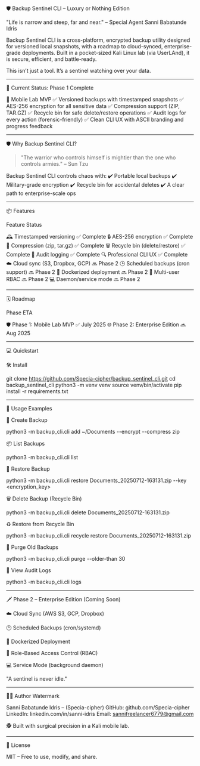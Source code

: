 🛡️ Backup Sentinel CLI – Luxury or Nothing Edition

"Life is narrow and steep, far and near." – Special Agent Sanni Babatunde Idris

Backup Sentinel CLI is a cross-platform, encrypted backup utility designed for versioned local snapshots, with a roadmap to cloud-synced, enterprise-grade deployments. Built in a pocket-sized Kali Linux lab (via UserLAnd), it is secure, efficient, and battle-ready.

This isn’t just a tool. It’s a sentinel watching over your data.


---

🚀 Current Status: Phase 1 Complete

🌟 Mobile Lab MVP ✅ Versioned backups with timestamped snapshots
✅ AES-256 encryption for all sensitive data
✅ Compression support (ZIP, TAR.GZ)
✅ Recycle bin for safe delete/restore operations
✅ Audit logs for every action (forensic-friendly)
✅ Clean CLI UX with ASCII branding and progress feedback


---

🛡️ Why Backup Sentinel CLI?

> "The warrior who controls himself is mightier than the one who controls armies." – Sun Tzu



Backup Sentinel CLI controls chaos with:
✔️ Portable local backups
✔️ Military-grade encryption
✔️ Recycle bin for accidental deletes
✔️ A clear path to enterprise-scale ops


---

📦 Features

Feature	Status

🕰️ Timestamped versioning	✅ Complete
🔒 AES-256 encryption	✅ Complete
💜 Compression (zip, tar.gz)	✅ Complete
🗑️ Recycle bin (delete/restore)	✅ Complete
📖 Audit logging	✅ Complete
🔍 Professional CLI UX	✅ Complete
☁️ Cloud sync (S3, Dropbox, GCP)	🔜 Phase 2
🕒 Scheduled backups (cron support)	🔜 Phase 2
🐳 Dockerized deployment	🔜 Phase 2
👥 Multi-user RBAC	🔜 Phase 2
💻 Daemon/service mode	🔜 Phase 2



---

🗓️ Roadmap

Phase	ETA

🛡️ Phase 1: Mobile Lab MVP	✅ July 2025
🌐 Phase 2: Enterprise Edition	🔜 Aug 2025



---

💻 Quickstart

🛠️ Install

git clone https://github.com/Specia-cipher/backup_sentinel_cli.git
cd backup_sentinel_cli
python3 -m venv venv
source venv/bin/activate
pip install -r requirements.txt


---

📖 Usage Examples

📁 Create Backup

python3 -m backup_cli.cli add ~/Documents --encrypt --compress zip

📦 List Backups

python3 -m backup_cli.cli list

🔄 Restore Backup

python3 -m backup_cli.cli restore Documents_20250712-163131.zip --key <encryption_key>

🗑️ Delete Backup (Recycle Bin)

python3 -m backup_cli.cli delete Documents_20250712-163131.zip

♻️ Restore from Recycle Bin

python3 -m backup_cli.cli recycle restore Documents_20250712-163131.zip

🧹 Purge Old Backups

python3 -m backup_cli.cli purge --older-than 30

📜 View Audit Logs

python3 -m backup_cli.cli logs


---

🗡️ Phase 2 – Enterprise Edition (Coming Soon)

☁️ Cloud Sync (AWS S3, GCP, Dropbox)

🕒 Scheduled Backups (cron/systemd)

🐳 Dockerized Deployment

👥 Role-Based Access Control (RBAC)

💻 Service Mode (background daemon)


"A sentinel is never idle."


---

👨‍💻 Author Watermark

Sanni Babatunde Idris – (Specia-cipher)
GitHub:  github.com/Specia-cipher
LinkedIn: linkedin.com/in/sanni-idris
Email:   sannifreelancer6779@gmail.com

🕵️️ Built with surgical precision in a Kali mobile lab.


---

📜 License

MIT – Free to use, modify, and share.

